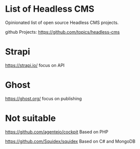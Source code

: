 # List of Headless CMS 

Opinionated list of open source Headless CMS projects.

github Projects: https://github.com/topics/headless-cms

# Strapi

https://strapi.io/ focus on API

# Ghost

https://ghost.org/ focus on publishing

# Not suitable

https://github.com/agentejo/cockpit Based on PHP

https://github.com/Squidex/squidex Based on C# and MongoDB
